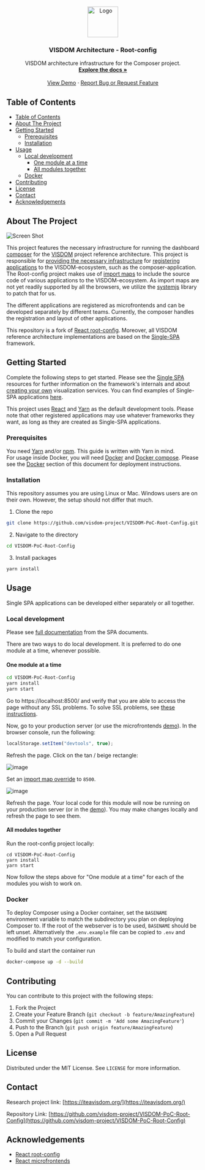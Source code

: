 <br />
<p align="center">
  <a href="https://github.com/visdom-project/VISDOM-PoC-Root-Config ">
    <img src="./src/assets/readme-logo.png" alt="Logo" width="80" height="80">
  </a>

  <h3 align="center">VISDOM Architecture - Root-config</h3>

  <p align="center">
    VISDOM architecture infrastructure for the Composer project.
    <br />
    <a href="https://github.com/visdom-project/VISDOM-PoC-Root-Config"><strong>Explore the docs »</strong></a>
    <br />
    <br />
    <a href="https://iteavisdom.org/dashboard/">View Demo</a>
    ·
    <a href="https://github.com/visdom-project/VISDOM-PoC-Root-Config/issues">Report Bug or Request Feature</a>
  </p>
</p>

## Table of Contents

- [Table of Contents](#table-of-contents)
- [About The Project](#about-the-project)
- [Getting Started](#getting-started)
  - [Prerequisites](#prerequisites)
  - [Installation](#installation)
- [Usage](#usage)
  - [Local development](#local-development)
    - [One module at a time](#one-module-at-a-time)
    - [All modules together](#all-modules-together)
  - [Docker](#docker)
- [Contributing](#contributing)
- [License](#license)
- [Contact](#contact)
- [Acknowledgements](#acknowledgements)

## About The Project

![Screen Shot](./src/assets/readme-screenshot.png)

This project features the necessary infrastructure for running the dashboard [composer](https://github.com/visdom-project/VISDOM-PoC-Composer) for the [VISDOM](https://iteavisdom.org) project reference architecture. This project is responsible for [providing the necessary infrastructure](https://single-spa.js.org/docs/configuration/) for [registering applications](https://single-spa.js.org/docs/building-applications) to the VISDOM-ecosystem, such as the composer-application. The Root-config project makes use of [import maps](https://wicg.github.io/import-maps/) to include the source code of various applications to the VISDOM-ecosystem. As import maps are not yet readily supported by all the browsers, we utilize the [systemjs](https://github.com/systemjs/systemjs) library to patch that for us.

The different applications are registered as microfrontends and can be developed separately by different teams. Currently, the composer handles the registration and layout of other applications.

This repository is a fork of [React root-config](https://github.com/react-microfrontends/root-config). Moreover, all VISDOM reference architecture implementations are based on the [Single-SPA](https://single-spa.js.org/) framework.

## Getting Started

Complete the following steps to get started. Please see the [Single SPA](https://single-spa.js.org/docs/getting-started-overview) resources for further information on the framework's internals and about [creating your own](https://single-spa.js.org/docs/create-single-spa) visualization services. You can find examples of Single-SPA applications [here]( https://single-spa.js.org/docs/examples/).

This project uses [React](https://reactjs.org/) and [Yarn](https://yarnpkg.com/) as the default development tools. Please note that other registered applications may use whatever frameworks they want, as long as they are created as Single-SPA applications.

### Prerequisites

You need [Yarn](https://yarnpkg.com/) and/or [npm](https://www.npmjs.com/). This guide is written with Yarn in mind.  
For usage inside Docker, you will need [Docker](https://docs.docker.com/get-docker/) and [Docker compose](https://docs.docker.com/compose/install/). Please see the [Docker](#docker) section of this document for deployment instructions.

### Installation

This repository assumes you are using Linux or Mac. Windows users are on their own. However, the setup should not differ that much.

1. Clone the repo
```sh
git clone https://github.com/visdom-project/VISDOM-PoC-Root-Config.git
```
2. Navigate to the directory
```sh
cd VISDOM-PoC-Root-Config
```
3. Install packages
```sh
yarn install
```

## Usage

Single SPA applications can be developed either separately or all together.

### Local development

Please see [full documentation](https://single-spa.js.org/docs/recommended-setup#local-development) from the SPA documents.

There are two ways to do local development. It is preferred to do one module at a time, whenever possible.

#### One module at a time

```sh
cd VISDOM-PoC-Root-Config
yarn install
yarn start
```

Go to https://localhost:8500/ and verify that you are able to access the page without any SSL problems. To solve SSL problems, see [these instructions](https://improveandrepeat.com/2016/09/allowing-self-signed-certificates-on-localhost-with-chrome-and-firefox/).

Now, go to your production server (or use the microfrontends [demo](https://iteavisdom.org/dashboard)). In the browser console, run the following:

```js
localStorage.setItem("devtools", true);
```

Refresh the page. Click on the tan / beige rectangle:

![image](./src/assets/readme-rectangle.png)

Set an [import map override](https://github.com/joeldenning/import-map-overrides/) to `8500`.

![image](./src/assets/readme-override.png)

Refresh the page. Your local code for this module will now be running on your production server (or in the [demo](https://iteavisdom.org/dashboard)). You may make changes locally and refresh the page to see them.

#### All modules together

Run the root-config project locally:

```
cd VISDOM-PoC-Root-Config
yarn install
yarn start
```

Now follow the steps above for "One module at a time" for each of the modules you wish to work on.

### Docker

To deploy Composer using a Docker container, set the `BASENAME` environment variable to match the subdirectory you plan on deploying Composer to. If the root of the webserver is to be used, `BASENAME` should be left unset. Alternatively the `.env.example` file can be copied to `.env` and modified to match your configuration.

To build and start the container run
```sh
docker-compose up -d --build
```

## Contributing

You can contribute to this project with the following steps:

1. Fork the Project
2. Create your Feature Branch (`git checkout -b feature/AmazingFeature`)
3. Commit your Changes (`git commit -m 'Add some AmazingFeature'`)
4. Push to the Branch (`git push origin feature/AmazingFeature`)
5. Open a Pull Request

## License

Distributed under the MIT License. See `LICENSE` for more information.

## Contact

Research project link: [https://iteavisdom.org/](https://iteavisdom.org/)

Repository Link: [https://github.com/visdom-project/VISDOM-PoC-Root-Config](https://github.com/visdom-project/VISDOM-PoC-Root-Config)

## Acknowledgements
* [React root-config](https://github.com/react-microfrontends/root-config)
* [React microfrontends](https://react.microfrontends.app/)

